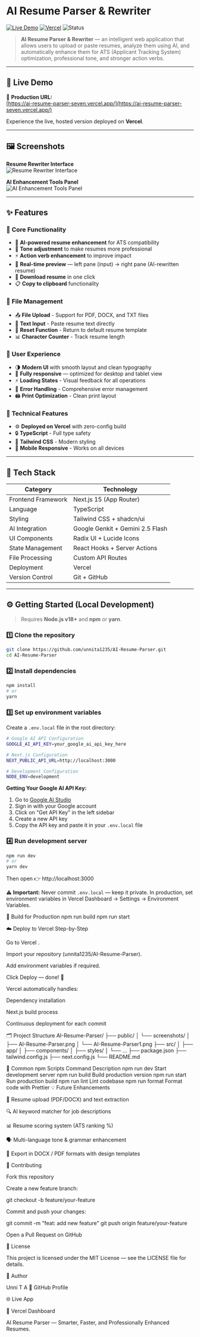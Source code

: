 # AI Resume Parser & Rewriter

[![Live Demo](https://img.shields.io/badge/demo-online-brightgreen)](https://ai-resume-parser-seven.vercel.app/)
[![Vercel](https://img.shields.io/badge/deploy-vercel-black?logo=vercel)](https://vercel.com/unni-t-as-projects/ai-resume-parser)
![Status](https://img.shields.io/badge/status-active-blue)

> **AI Resume Parser & Rewriter** — an intelligent web application that allows users to upload or paste resumes, analyze them using AI, and automatically enhance them for ATS (Applicant Tracking System) optimization, professional tone, and stronger action verbs.

---

## 🚀 Live Demo

🔗 **Production URL:**  
[https://ai-resume-parser-seven.vercel.app/](https://ai-resume-parser-seven.vercel.app/)

Experience the live, hosted version deployed on **Vercel**.

---

## 🖼️ Screenshots

**Resume Rewriter Interface**  
![Resume Rewriter Interface](public/screenshots/AI-Resume-Parser.png)

**AI Enhancement Tools Panel**  
![AI Enhancement Tools Panel](public/screenshots/AI-Resume-Parser1.png)

---

## ✨ Features

### 🎯 **Core Functionality**
- 🧠 **AI-powered resume enhancement** for ATS compatibility  
- 🎯 **Tone adjustment** to make resumes more professional  
- ⚡ **Action verb enhancement** to improve impact  
- 📄 **Real-time preview** — left pane (input) → right pane (AI-rewritten resume)  
- 💾 **Download resume** in one click  
- 📋 **Copy to clipboard** functionality

### 📁 **File Management**
- 📤 **File Upload** - Support for PDF, DOCX, and TXT files
- 📝 **Text Input** - Paste resume text directly
- 🔄 **Reset Function** - Return to default resume template
- 📊 **Character Counter** - Track resume length

### 🎨 **User Experience**
- 🌗 **Modern UI** with smooth layout and clean typography  
- 🚀 **Fully responsive** — optimized for desktop and tablet view  
- ⚡ **Loading States** - Visual feedback for all operations
- 🎯 **Error Handling** - Comprehensive error management
- 🖨️ **Print Optimization** - Clean print layout

### 🔧 **Technical Features**
- ⚙️ **Deployed on Vercel** with zero-config build
- 🔒 **TypeScript** - Full type safety
- 🎨 **Tailwind CSS** - Modern styling
- 📱 **Mobile Responsive** - Works on all devices

---

## 🧰 Tech Stack

| Category | Technology |
|-----------|-------------|
| Frontend Framework | Next.js 15 (App Router) |
| Language | TypeScript |
| Styling | Tailwind CSS + shadcn/ui |
| AI Integration | Google Genkit + Gemini 2.5 Flash |
| UI Components | Radix UI + Lucide Icons |
| State Management | React Hooks + Server Actions |
| File Processing | Custom API Routes |
| Deployment | Vercel |
| Version Control | Git + GitHub |

---

## ⚙️ Getting Started (Local Development)

> Requires **Node.js v18+** and **npm** or **yarn**.

### 1️⃣ Clone the repository
```bash
git clone https://github.com/unnita1235/AI-Resume-Parser.git
cd AI-Resume-Parser
```

### 2️⃣ Install dependencies
```bash
npm install
# or
yarn
```

### 3️⃣ Set up environment variables
Create a `.env.local` file in the root directory:
```bash
# Google AI API Configuration
GOOGLE_AI_API_KEY=your_google_ai_api_key_here

# Next.js Configuration
NEXT_PUBLIC_API_URL=http://localhost:3000

# Development Configuration
NODE_ENV=development
```

**Getting Your Google AI API Key:**
1. Go to [Google AI Studio](https://aistudio.google.com/)
2. Sign in with your Google account
3. Click on "Get API Key" in the left sidebar
4. Create a new API key
5. Copy the API key and paste it in your `.env.local` file

### 4️⃣ Run development server
```bash
npm run dev
# or
yarn dev
```

Then open 👉 http://localhost:3000

⚠️ **Important:** Never commit `.env.local` — keep it private.
In production, set environment variables in Vercel Dashboard → Settings → Environment Variables.

🧱 Build for Production
npm run build
npm run start

☁️ Deploy to Vercel
Step-by-Step

Go to Vercel
.

Import your repository (unnita1235/AI-Resume-Parser).

Add environment variables if required.

Click Deploy — done! 🎉

Vercel automatically handles:

Dependency installation

Next.js build process

Continuous deployment for each commit

🗂️ Project Structure
AI-Resume-Parser/
├── public/
│   └── screenshots/
│       ├── AI-Resume-Parser.png
│       └── AI-Resume-Parser1.png
├── src/
│   ├── app/
│   ├── components/
│   ├── styles/
│   └── ...
├── package.json
├── tailwind.config.js
├── next.config.js
└── README.md

🧩 Common npm Scripts
Command	Description
npm run dev	Start development server
npm run build	Build production version
npm run start	Run production build
npm run lint	Lint codebase
npm run format	Format code with Prettier
💡 Future Enhancements

📂 Resume upload (PDF/DOCX) and text extraction

🔍 AI keyword matcher for job descriptions

📊 Resume scoring system (ATS ranking %)

🗣️ Multi-language tone & grammar enhancement

🧾 Export in DOCX / PDF formats with design templates

🤝 Contributing

Fork this repository

Create a new feature branch:

git checkout -b feature/your-feature


Commit and push your changes:

git commit -m "feat: add new feature"
git push origin feature/your-feature


Open a Pull Request on GitHub

🪪 License

This project is licensed under the MIT License — see the LICENSE
 file for details.

👤 Author

Unni T A
🔗 GitHub Profile

🌐 Live App

🚀 Vercel Dashboard

AI Resume Parser — Smarter, Faster, and Professionally Enhanced Resumes.
